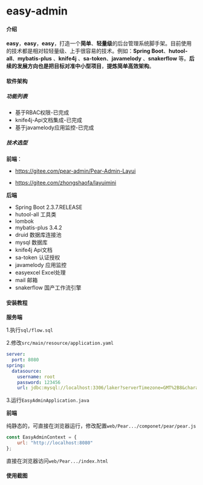 # easy-admin

#### 介绍

**easy**，**easy**，**easy**，打造一个**简单**、**轻量级**的后台管理系统脚手架。目前使用的技术都是相对较轻量级、上手很容易的技术。例如：**Spring Boot**、**hutool-all**、**mybatis-plus** 、**knife4j**  、**sa-token**、**javamelody** 、**snakerflow** 等。**后续的发展方向也是把目标对准中小型项目**，**提炼简单高效架构**。

#### 软件架构

##### 功能列表

- 基于RBAC权限-已完成
- knife4j-Api文档集成-已完成
- 基于javamelody应用监控-已完成 

##### 技术选型

**前端**：

- https://gitee.com/pear-admin/Pear-Admin-Layui

- https://gitee.com/zhongshaofa/layuimini

**后端**

- Spring Boot 2.3.7.RELEASE
- hutool-all 工具类
- lombok
- mybatis-plus 3.4.2 
- druid 数据库连接池
- mysql 数据库
- knife4j  Api文档
- sa-token 认证授权
- javamelody 应用监控
- easyexcel  Excel处理
- mail 邮箱
- snakerflow 国产工作流引擎

#### 安装教程

**服务端**

1.执行`sql/flow.sql`

2.修改`src/main/resource/application.yaml`

```yaml
server:
  port: 8080
spring:
  datasource:
    username: root
    password: 123456
    url: jdbc:mysql://localhost:3306/laker?serverTimezone=GMT%2B8&characterEncoding=utf8&useSSL=false
```

3.运行`EasyAdminApplication.java`

**前端**

纯静态的，可直接在浏览器运行，修改配置`web/Pear.../componet/pear/pear.js`

```javascript
const EasyAdminContext = {
    url: "http://localhost:8080"
};
```

直接在浏览器访问`web/Pear.../index.html`



#### 使用截图

